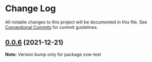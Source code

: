 # Change Log

All notable changes to this project will be documented in this file.
See [Conventional Commits](https://conventionalcommits.org) for commit guidelines.

## [0.0.6](https://github.com.cnpmjs.org/zhangxwhope/lerna/compare/v0.0.5...v0.0.6) (2021-12-21)

**Note:** Version bump only for package zxw-test
